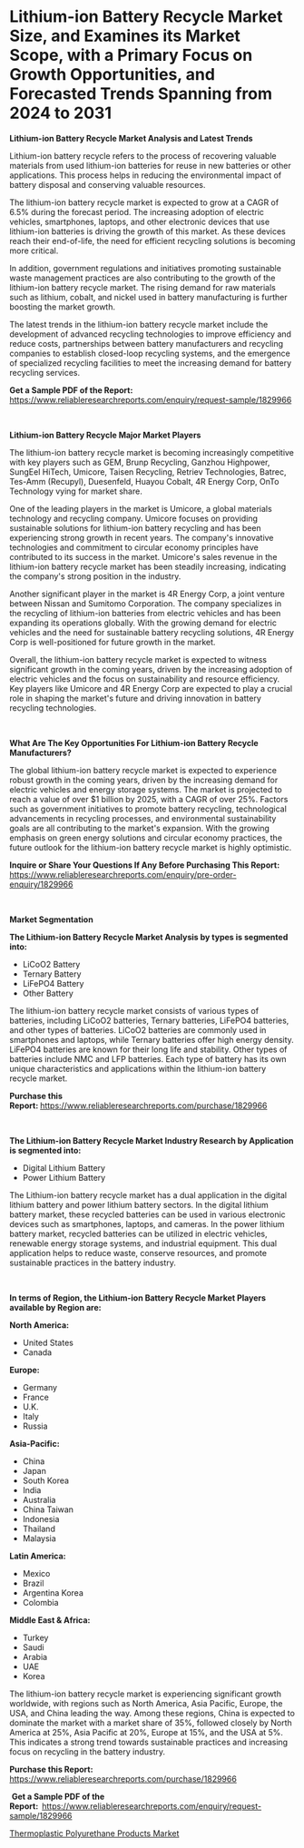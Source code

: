 <p><h1>Lithium-ion Battery Recycle Market Size, and Examines its Market Scope, with a Primary Focus on Growth Opportunities, and Forecasted Trends Spanning from 2024 to 2031</h1></p><p><strong>Lithium-ion Battery Recycle Market Analysis and Latest Trends</strong></p>
<p><p>Lithium-ion battery recycle refers to the process of recovering valuable materials from used lithium-ion batteries for reuse in new batteries or other applications. This process helps in reducing the environmental impact of battery disposal and conserving valuable resources.</p><p>The lithium-ion battery recycle market is expected to grow at a CAGR of 6.5% during the forecast period. The increasing adoption of electric vehicles, smartphones, laptops, and other electronic devices that use lithium-ion batteries is driving the growth of this market. As these devices reach their end-of-life, the need for efficient recycling solutions is becoming more critical.</p><p>In addition, government regulations and initiatives promoting sustainable waste management practices are also contributing to the growth of the lithium-ion battery recycle market. The rising demand for raw materials such as lithium, cobalt, and nickel used in battery manufacturing is further boosting the market growth.</p><p>The latest trends in the lithium-ion battery recycle market include the development of advanced recycling technologies to improve efficiency and reduce costs, partnerships between battery manufacturers and recycling companies to establish closed-loop recycling systems, and the emergence of specialized recycling facilities to meet the increasing demand for battery recycling services.</p></p>
<p><strong>Get a Sample PDF of the Report:&nbsp;</strong> <a href="https://www.reliableresearchreports.com/enquiry/request-sample/1829966">https://www.reliableresearchreports.com/enquiry/request-sample/1829966</a></p>
<p>&nbsp;</p>
<p><strong>Lithium-ion Battery Recycle Major Market Players</strong></p>
<p><p>The lithium-ion battery recycle market is becoming increasingly competitive with key players such as GEM, Brunp Recycling, Ganzhou Highpower, SungEel HiTech, Umicore, Taisen Recycling, Retriev Technologies, Batrec, Tes-Amm (Recupyl), Duesenfeld, Huayou Cobalt, 4R Energy Corp, OnTo Technology vying for market share.</p><p>One of the leading players in the market is Umicore, a global materials technology and recycling company. Umicore focuses on providing sustainable solutions for lithium-ion battery recycling and has been experiencing strong growth in recent years. The company's innovative technologies and commitment to circular economy principles have contributed to its success in the market. Umicore's sales revenue in the lithium-ion battery recycle market has been steadily increasing, indicating the company's strong position in the industry.</p><p>Another significant player in the market is 4R Energy Corp, a joint venture between Nissan and Sumitomo Corporation. The company specializes in the recycling of lithium-ion batteries from electric vehicles and has been expanding its operations globally. With the growing demand for electric vehicles and the need for sustainable battery recycling solutions, 4R Energy Corp is well-positioned for future growth in the market.</p><p>Overall, the lithium-ion battery recycle market is expected to witness significant growth in the coming years, driven by the increasing adoption of electric vehicles and the focus on sustainability and resource efficiency. Key players like Umicore and 4R Energy Corp are expected to play a crucial role in shaping the market's future and driving innovation in battery recycling technologies.</p></p>
<p>&nbsp;</p>
<p><strong>What Are The Key Opportunities For Lithium-ion Battery Recycle Manufacturers?</strong></p>
<p><p>The global lithium-ion battery recycle market is expected to experience robust growth in the coming years, driven by the increasing demand for electric vehicles and energy storage systems. The market is projected to reach a value of over $1 billion by 2025, with a CAGR of over 25%. Factors such as government initiatives to promote battery recycling, technological advancements in recycling processes, and environmental sustainability goals are all contributing to the market's expansion. With the growing emphasis on green energy solutions and circular economy practices, the future outlook for the lithium-ion battery recycle market is highly optimistic.</p></p>
<p><strong>Inquire or Share Your Questions If Any Before Purchasing This Report:</strong> <a href="https://www.reliableresearchreports.com/enquiry/pre-order-enquiry/1829966">https://www.reliableresearchreports.com/enquiry/pre-order-enquiry/1829966</a></p>
<p>&nbsp;</p>
<p><strong>Market Segmentation</strong></p>
<p><strong>The Lithium-ion Battery Recycle Market Analysis by types is segmented into:</strong></p>
<p><ul><li>LiCoO2 Battery</li><li>Ternary Battery</li><li>LiFePO4 Battery</li><li>Other Battery</li></ul></p>
<p><p>The lithium-ion battery recycle market consists of various types of batteries, including LiCoO2 batteries, Ternary batteries, LiFePO4 batteries, and other types of batteries. LiCoO2 batteries are commonly used in smartphones and laptops, while Ternary batteries offer high energy density. LiFePO4 batteries are known for their long life and stability. Other types of batteries include NMC and LFP batteries. Each type of battery has its own unique characteristics and applications within the lithium-ion battery recycle market.</p></p>
<p><strong>Purchase this Report:&nbsp;</strong><a href="https://www.reliableresearchreports.com/purchase/1829966">https://www.reliableresearchreports.com/purchase/1829966</a></p>
<p>&nbsp;</p>
<p><strong>The Lithium-ion Battery Recycle Market Industry Research by Application is segmented into:</strong></p>
<p><ul><li>Digital Lithium Battery</li><li>Power Lithium Battery</li></ul></p>
<p><p>The Lithium-ion battery recycle market has a dual application in the digital lithium battery and power lithium battery sectors. In the digital lithium battery market, these recycled batteries can be used in various electronic devices such as smartphones, laptops, and cameras. In the power lithium battery market, recycled batteries can be utilized in electric vehicles, renewable energy storage systems, and industrial equipment. This dual application helps to reduce waste, conserve resources, and promote sustainable practices in the battery industry.</p></p>
<p>&nbsp;</p>
<p><strong>In terms of Region, the Lithium-ion Battery Recycle Market Players available by Region are:</strong></p>
<p>
    <p> <strong> North America: </strong>
        <ul>
            <li>United States</li>
            <li>Canada</li>
        </ul>
        </p> 
    <p> <strong> Europe: </strong>
        <ul>
            <li>Germany</li>
            <li>France</li>
            <li>U.K.</li>
            <li>Italy</li>
            <li>Russia</li>
        </ul>
        </p> 
    <p> <strong> Asia-Pacific: </strong>
        <ul>
            <li>China</li>
            <li>Japan</li>
            <li>South Korea</li>
            <li>India</li>
            <li>Australia</li>
            <li>China Taiwan</li>
            <li>Indonesia</li>
            <li>Thailand</li>
            <li>Malaysia</li>
        </ul>
        </p> 
    <p> <strong> Latin America: </strong>
        <ul>
            <li>Mexico</li>
            <li>Brazil</li>
            <li>Argentina Korea</li>
            <li>Colombia</li>
        </ul>
        </p> 
    <p> <strong> Middle East & Africa: </strong>
        <ul>
            <li>Turkey</li>
            <li>Saudi</li>
            <li>Arabia</li>
            <li>UAE</li>
            <li>Korea</li>
        </ul>
    </p>
    </p>
<p><p>The lithium-ion battery recycle market is experiencing significant growth worldwide, with regions such as North America, Asia Pacific, Europe, the USA, and China leading the way. Among these regions, China is expected to dominate the market with a market share of 35%, followed closely by North America at 25%, Asia Pacific at 20%, Europe at 15%, and the USA at 5%. This indicates a strong trend towards sustainable practices and increasing focus on recycling in the battery industry.</p></p>
<p><strong>Purchase this Report: </strong><a href="https://www.reliableresearchreports.com/purchase/1829966">https://www.reliableresearchreports.com/purchase/1829966</a></p>
<p>&nbsp;<strong>Get a Sample PDF of the Report:&nbsp;&nbsp;</strong><a href="https://www.reliableresearchreports.com/enquiry/request-sample/1829966">https://www.reliableresearchreports.com/enquiry/request-sample/1829966</a></p>
<p><strong></strong></p>
<p><p><a href="https://carnation-joke-41f.notion.site/Thermoplastic-Polyurethane-Products-Market-Challenges-Opportunities-and-Growth-Drivers-and-Major--cd349e08094842b6869a654cf4b549e7">Thermoplastic Polyurethane Products Market</a></p></p>